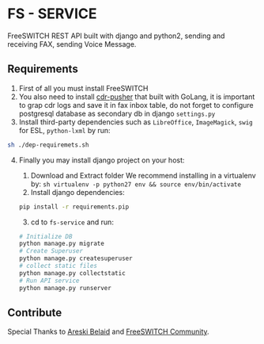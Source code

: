 FS - SERVICE
============

FreeSWITCH REST API built with django and python2, sending and receiving FAX, sending Voice Message.

## Requirements

1. First of all you must install FreeSWITCH
2. You also need to install [cdr-pusher](https://github.com/areski/cdr-pusher) that built with GoLang, it is important to grap cdr logs and save it in fax inbox table, do not forget to configure postgresql database as secondary db in django `settings.py` 
3. Install third-party dependencies such as `LibreOffice`, `ImageMagick`, `swig` for ESL, `python-lxml` by run: 

```sh
sh ./dep-requiremets.sh
```

4. Finally you may install django project on your host:
	
	1. Download and Extract folder We recommend installing in a virtualenv by: 
	```sh virtualenv -p python27 env && source env/bin/activate```
	2. Install django dependencies:
	```sh 
	pip install -r requirements.pip
	```
	3. cd to `fs-service` and run:
	```sh
	# Initialize DB
	python manage.py migrate
	# Create Superuser
	python manage.py createsuperuser
	# collect static files
	python manage.py collectstatic
	# Run API service
	python manage.py runserver
	```



## Contribute
Special Thanks to [Areski Belaid](https://github.com/areski) and [FreeSWITCH Community](https://freeswitch.org).